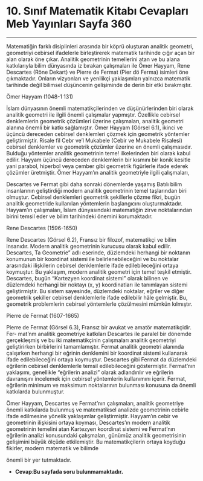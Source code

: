 # 10. Sınıf Matematik Kitabı Cevapları Meb Yayınları Sayfa 360

---

Matematiğin farklı disiplinleri arasında bir köprü oluşturan analitik geometri, geometriyi cebirsel ifadelerle birleştirerek matematik tarihinde çığır açan bir alan olarak öne çıkar. Analitik geometrinin temellerini atan ve bu alana katkılarıyla bilim dünyasında iz bırakan çalışmaları ile Ömer Hayyam, Rene Descartes (Röne Dekart) ve Pierre de Fermat (Pier dö Ferma) isimleri öne çıkmaktadır. Onların vizyonları ve yenilikçi yaklaşımları yalnızca matematik tarihinde değil bilimsel düşüncenin gelişiminde de derin bir etki bırakmıştır.

 Ömer Hayyam (1048-1 131)

 İslam dünyasının önemli matematikçilerinden ve düşünürlerinden biri olarak analitik geometri ile ilgili önemli çalışmalar yapmıştır. Özellikle cebirsel denklemlerin geometrik çözümleri üzerine çalışmaları, analitik geometri alanına önemli bir katkı sağlamıştır. Ömer Hayyam (Görsel 6.1), ikinci ve üçüncü dereceden cebirse! denklemleri çözmek için geometrik yöntemler geliştirmiştir. Risale fil Cebr ve’l Mukabele (Cebir ve Mukabele Risalesi) cebirsel denklemler ve geometrik çözümler üzerine en önemli çalışmasıdır. Bulduğu yöntemler analitik geometrinin teme! ilkelerinden biri olarak kabul edilir. Hayyam üçüncü dereceden denklemlerin bir kısmını bir konik kesitle yani parabol, hiperbol veya çember gibi geometrik figürlerle ifade ederek çözümler üretmiştir. Ömer Hayyam’ın analitik geometriyle ilgili çalışmaları,

 Descartes ve Fermat gibi daha sonraki dönemlerde yaşamış Batılı bilim insanlarının geliştirdiği modern analitik geometrinin temel taşlarından biri olmuştur. Cebirsel denklemleri geometrik şekillerle çözme fikri, bugün analitik geometride kullanılan yöntemlerin başlangıcını oluşturmaktadır. Hayyam’ın çalışmaları, İslam dünyasındaki matematiğin zirve noktalarından birini temsil eder ve bilim tarihindeki önemini korumaktadır.

 Rene Descartes (1596-1650)

 Rene Descartes (Görsel 6.2), Fransız bir filozof, matematikçi ve bilim insanıdır. Modern analitik geometrinin kurucusu olarak kabul edilir. Descartes, Ta Geometrie” adlı eserinde, düzlemdeki herhangi bir noktanın konumunun bir koordinat sistemi ile belirlenebileceğini ve bu noktalar arasındaki ilişkilerin cebirsel denklemlerle ifade edilebileceğini ortaya koymuştur. Bu yaklaşım, modern analitik geometri için teme! teşkil etmiştir. Descartes, bugün “Kartezyen koordinat sistemi” olarak bilinen ve düzlemdeki herhangi bir noktayı (x, y) koordinatları ile tanımlayan sistemi geliştirmiştir. Bu sistem sayesinde, düzlemdeki noktalar, eğriler ve diğer geometrik şekiller cebirsel denklemlerle ifade edilebilir hâle gelmiştir. Bu, geometrik problemlerin cebirsel yöntemlerle çözülmesini mümkün kılmıştır.

 Pierre de Fermat (1607-1665)

 Pierre de Fermat (Görsel 6.3), Fransız bir avukat ve amatör matematikçidir. Fer- mat’nm analitik geometriye katkıları Descartes ile paralel bir dönemde gerçekleşmiş ve bu iki matematikçinin çalışmaları analitik geometriyi geliştirirken birbirlerini tamamlamıştır. Fermat analitik geometri alanında çalışırken herhangi bir eğrinin denklemini bir koordinat sistemi kullanarak ifade edilebileceğini ortaya koymuştur. Descartes gibi Fermat da düzlemdeki eğrilerin cebirsel denklemlerle temsil edilebileceğini göstermiştir. Fermat’nın yaklaşımı, genellikle “eğrilerin analizi” olarak adlandırılır ve eğrilerin davranışını incelemek için cebirse! yöntemlerin kullanımını içerir. Fermat, eğrilerin minimum ve maksimum noktalarının bulunması konusuna da önemli katkılarda bulunmuştur.

 Ömer Hayyam, Descartes ve Fermat’nın çalışmaları, analitik geometriye önemli katkılarda bulunmuş ve matematiksel analizde geometrinin cebirle ifade edilmesine yönelik yaklaşımlar geliştirmiştir. Hayyam’ın cebir ve geometrinin ilişkisini ortaya koyması, Descartes’ın modern analitik geometrinin temelini atan Kartezyen koordinat sistemi ve Fermat’nın eğrilerin analizi konusundaki çalışmaları, günümüz analitik geometrisinin gelişimini büyük ölçüde etkilemiştir. Bu matematikçilerin ortaya koyduğu fikirler, modern matematik ve bilimde

 önemli bir yer tutmaktadır.

-   **Cevap**:**Bu sayfada soru bulunmamaktadır.**